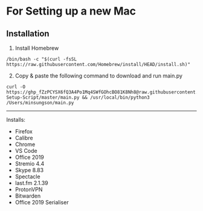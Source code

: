 # For Setting up a new Mac
## Installation
1. Install Homebrew
```
/bin/bash -c "$(curl -fsSL https://raw.githubusercontent.com/Homebrew/install/HEAD/install.sh)"
```
2. Copy & paste the following command to download and run main.py
```
curl -O https://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@raw.githubusercontent.com/minsungson/Mac-Setup-Script/master/main.py && /usr/local/bin/python3 /Users/minsungson/main.py
```
---
Installs:
- Firefox
- Calibre
- Chrome
- VS Code
- Office 2019
- Stremio 4.4
- Skype 8.83
- Spectacle
- last.fm 2.1.39
- ProtonVPN
- Bitwarden
- Office 2019 Serialiser